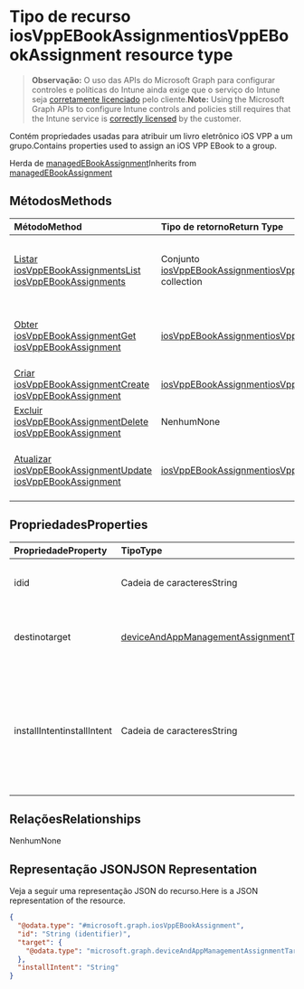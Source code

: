 # <a name="iosvppebookassignment-resource-type"></a><span data-ttu-id="0f12f-101">Tipo de recurso iosVppEBookAssignment</span><span class="sxs-lookup"><span data-stu-id="0f12f-101">iosVppEBookAssignment resource type</span></span>

> <span data-ttu-id="0f12f-102">**Observação:** O uso das APIs do Microsoft Graph para configurar controles e políticas do Intune ainda exige que o serviço do Intune seja [corretamente licenciado](https://go.microsoft.com/fwlink/?linkid=839381) pelo cliente.</span><span class="sxs-lookup"><span data-stu-id="0f12f-102">**Note:** Using the Microsoft Graph APIs to configure Intune controls and policies still requires that the Intune service is [correctly licensed](https://go.microsoft.com/fwlink/?linkid=839381) by the customer.</span></span>

<span data-ttu-id="0f12f-103">Contém propriedades usadas para atribuir um livro eletrônico iOS VPP a um grupo.</span><span class="sxs-lookup"><span data-stu-id="0f12f-103">Contains properties used to assign an iOS VPP EBook to a group.</span></span>

<span data-ttu-id="0f12f-104">Herda de [managedEBookAssignment](../resources/intune_books_managedebookassignment.md)</span><span class="sxs-lookup"><span data-stu-id="0f12f-104">Inherits from [managedEBookAssignment](../resources/intune_books_managedebookassignment.md)</span></span>

## <a name="methods"></a><span data-ttu-id="0f12f-105">Métodos</span><span class="sxs-lookup"><span data-stu-id="0f12f-105">Methods</span></span>
|<span data-ttu-id="0f12f-106">Método</span><span class="sxs-lookup"><span data-stu-id="0f12f-106">Method</span></span>|<span data-ttu-id="0f12f-107">Tipo de retorno</span><span class="sxs-lookup"><span data-stu-id="0f12f-107">Return Type</span></span>|<span data-ttu-id="0f12f-108">Descrição</span><span class="sxs-lookup"><span data-stu-id="0f12f-108">Description</span></span>|
|:---|:---|:---|
|[<span data-ttu-id="0f12f-109">Listar iosVppEBookAssignments</span><span class="sxs-lookup"><span data-stu-id="0f12f-109">List iosVppEBookAssignments</span></span>](../api/intune_books_iosvppebookassignment_list.md)|<span data-ttu-id="0f12f-110">Conjunto [iosVppEBookAssignment](../resources/intune_books_iosvppebookassignment.md)</span><span class="sxs-lookup"><span data-stu-id="0f12f-110">[iosVppEBookAssignment](../resources/intune_books_iosvppebookassignment.md) collection</span></span>|<span data-ttu-id="0f12f-111">Listar propriedades e relações de objetos de [iosVppEBookAssignment](../resources/intune_books_iosvppebookassignment.md).</span><span class="sxs-lookup"><span data-stu-id="0f12f-111">List properties and relationships of the [iosVppEBookAssignment](../resources/intune_books_iosvppebookassignment.md) objects.</span></span>|
|[<span data-ttu-id="0f12f-112">Obter iosVppEBookAssignment</span><span class="sxs-lookup"><span data-stu-id="0f12f-112">Get iosVppEBookAssignment</span></span>](../api/intune_books_iosvppebookassignment_get.md)|[<span data-ttu-id="0f12f-113">iosVppEBookAssignment</span><span class="sxs-lookup"><span data-stu-id="0f12f-113">iosVppEBookAssignment</span></span>](../resources/intune_books_iosvppebookassignment.md)|<span data-ttu-id="0f12f-114">Ler propriedades e relações de objetos de [iosVppEBookAssignment](../resources/intune_books_iosvppebookassignment.md).</span><span class="sxs-lookup"><span data-stu-id="0f12f-114">Read properties and relationships of [plannerPlanDetails](../resources/intune_books_iosvppebookassignment.md) object.</span></span>|
|[<span data-ttu-id="0f12f-115">Criar iosVppEBookAssignment</span><span class="sxs-lookup"><span data-stu-id="0f12f-115">Create iosVppEBookAssignment</span></span>](../api/intune_books_iosvppebookassignment_create.md)|[<span data-ttu-id="0f12f-116">iosVppEBookAssignment</span><span class="sxs-lookup"><span data-stu-id="0f12f-116">iosVppEBookAssignment</span></span>](../resources/intune_books_iosvppebookassignment.md)|<span data-ttu-id="0f12f-117">Criar um novo objeto de [iosVppEBookAssignment](../resources/intune_books_iosvppebookassignment.md).</span><span class="sxs-lookup"><span data-stu-id="0f12f-117">Create a new [plannerBucket](../resources/intune_books_iosvppebookassignment.md) object.</span></span>|
|[<span data-ttu-id="0f12f-118">Excluir iosVppEBookAssignment</span><span class="sxs-lookup"><span data-stu-id="0f12f-118">Delete iosVppEBookAssignment</span></span>](../api/intune_books_iosvppebookassignment_delete.md)|<span data-ttu-id="0f12f-119">Nenhum</span><span class="sxs-lookup"><span data-stu-id="0f12f-119">None</span></span>|<span data-ttu-id="0f12f-120">Excluir [iosVppEBookAssignment](../resources/intune_books_iosvppebookassignment.md).</span><span class="sxs-lookup"><span data-stu-id="0f12f-120">Deletes a [iosVppEBookAssignment](../resources/intune_books_iosvppebookassignment.md).</span></span>|
|[<span data-ttu-id="0f12f-121">Atualizar iosVppEBookAssignment</span><span class="sxs-lookup"><span data-stu-id="0f12f-121">Update iosVppEBookAssignment</span></span>](../api/intune_books_iosvppebookassignment_update.md)|[<span data-ttu-id="0f12f-122">iosVppEBookAssignment</span><span class="sxs-lookup"><span data-stu-id="0f12f-122">iosVppEBookAssignment</span></span>](../resources/intune_books_iosvppebookassignment.md)|<span data-ttu-id="0f12f-123">Atualizar as propriedades de um objeto de [iosVppEBookAssignment](../resources/intune_books_iosvppebookassignment.md).</span><span class="sxs-lookup"><span data-stu-id="0f12f-123">Update the properties of a [calendar](../resources/intune_books_iosvppebookassignment.md) object.</span></span>|

## <a name="properties"></a><span data-ttu-id="0f12f-124">Propriedades</span><span class="sxs-lookup"><span data-stu-id="0f12f-124">Properties</span></span>
|<span data-ttu-id="0f12f-125">Propriedade</span><span class="sxs-lookup"><span data-stu-id="0f12f-125">Property</span></span>|<span data-ttu-id="0f12f-126">Tipo</span><span class="sxs-lookup"><span data-stu-id="0f12f-126">Type</span></span>|<span data-ttu-id="0f12f-127">Descrição</span><span class="sxs-lookup"><span data-stu-id="0f12f-127">Description</span></span>|
|:---|:---|:---|
|<span data-ttu-id="0f12f-128">id</span><span class="sxs-lookup"><span data-stu-id="0f12f-128">id</span></span>|<span data-ttu-id="0f12f-129">Cadeia de caracteres</span><span class="sxs-lookup"><span data-stu-id="0f12f-129">String</span></span>|<span data-ttu-id="0f12f-130">Chave da entidade.</span><span class="sxs-lookup"><span data-stu-id="0f12f-130">Key of the setting.</span></span> <span data-ttu-id="0f12f-131">Herda do [managedEBookAssignment](../resources/intune_books_managedebookassignment.md)</span><span class="sxs-lookup"><span data-stu-id="0f12f-131">Inherited from [managedEBookAssignment](../resources/intune_books_managedebookassignment.md)</span></span>|
|<span data-ttu-id="0f12f-132">destino</span><span class="sxs-lookup"><span data-stu-id="0f12f-132">target</span></span>|[<span data-ttu-id="0f12f-133">deviceAndAppManagementAssignmentTarget</span><span class="sxs-lookup"><span data-stu-id="0f12f-133">deviceAndAppManagementAssignmentTarget</span></span>](../resources/intune_books_deviceandappmanagementassignmenttarget.md)|<span data-ttu-id="0f12f-134">O destino da atribuição do livro eletrônico.</span><span class="sxs-lookup"><span data-stu-id="0f12f-134">The assignment target for eBook.</span></span> <span data-ttu-id="0f12f-135">Herda do [managedEBookAssignment](../resources/intune_books_managedebookassignment.md)</span><span class="sxs-lookup"><span data-stu-id="0f12f-135">Inherited from [managedEBookAssignment](../resources/intune_books_managedebookassignment.md)</span></span>|
|<span data-ttu-id="0f12f-136">installIntent</span><span class="sxs-lookup"><span data-stu-id="0f12f-136">installIntent</span></span>|<span data-ttu-id="0f12f-137">Cadeia de caracteres</span><span class="sxs-lookup"><span data-stu-id="0f12f-137">String</span></span>|<span data-ttu-id="0f12f-138">A tentativa de instalação do livro eletrônico.</span><span class="sxs-lookup"><span data-stu-id="0f12f-138">The install intent for eBook.</span></span> <span data-ttu-id="0f12f-139">Herdada do [managedEBookAssignment](../resources/intune_books_managedebookassignment.md) Os valores possíveis são: `available`, `required`, `uninstall`, `availableWithoutEnrollment`.</span><span class="sxs-lookup"><span data-stu-id="0f12f-139">Inherited from [managedEBookAssignment](../resources/intune_books_managedebookassignment.md) Possible values are: `available`, `required`, `uninstall`, `availableWithoutEnrollment`.</span></span>|

## <a name="relationships"></a><span data-ttu-id="0f12f-140">Relações</span><span class="sxs-lookup"><span data-stu-id="0f12f-140">Relationships</span></span>
<span data-ttu-id="0f12f-141">Nenhum</span><span class="sxs-lookup"><span data-stu-id="0f12f-141">None</span></span>
## <a name="json-representation"></a><span data-ttu-id="0f12f-142">Representação JSON</span><span class="sxs-lookup"><span data-stu-id="0f12f-142">JSON Representation</span></span>
<span data-ttu-id="0f12f-143">Veja a seguir uma representação JSON do recurso.</span><span class="sxs-lookup"><span data-stu-id="0f12f-143">Here is a JSON representation of the resource.</span></span>
<!-- {
  "blockType": "resource",
  "keyProperty": "id",
  "@odata.type": "microsoft.graph.iosVppEBookAssignment"
}
-->
``` json
{
  "@odata.type": "#microsoft.graph.iosVppEBookAssignment",
  "id": "String (identifier)",
  "target": {
    "@odata.type": "microsoft.graph.deviceAndAppManagementAssignmentTarget"
  },
  "installIntent": "String"
}
```



